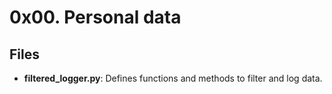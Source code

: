# 0x00. Personal data
## Files
- **filtered_logger.py**: Defines functions and methods to filter and log data.
